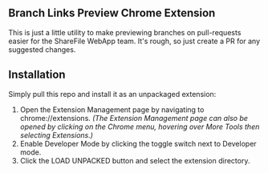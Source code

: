## Branch Links Preview Chrome Extension
This is just a little utility to make previewing branches on pull-requests easier for the ShareFile WebApp team. It's rough, so just create a PR for any suggested changes.

## Installation
Simply pull this repo and install it as an unpackaged extension:
1. Open the Extension Management page by navigating to chrome://extensions. 
_(The Extension Management page can also be opened by clicking on the Chrome menu, hovering over More Tools then selecting Extensions.)_
2. Enable Developer Mode by clicking the toggle switch next to Developer mode.
3. Click the LOAD UNPACKED button and select the extension directory.
